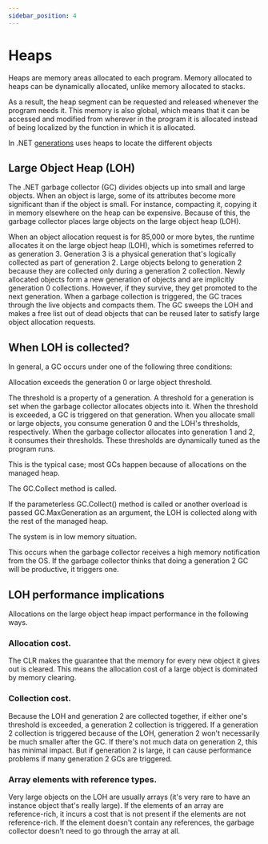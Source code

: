 ```yaml
---
sidebar_position: 4
---
```


# Heaps

Heaps are memory areas allocated to each program. Memory allocated to heaps can be dynamically allocated, unlike memory allocated to stacks.

As a result, the heap segment can be requested and released whenever the program needs it. This memory is also global, which means that it can be accessed and modified from wherever in the program it is allocated instead of being localized by the function in which it is allocated. 

In .NET [generations](/GC/Generations.md) uses heaps to locate the different objects

## Large Object Heap (LOH)

The .NET garbage collector (GC) divides objects up into small and large objects. When an object is large, some of its attributes become more significant than if the object is small. For instance, compacting it, copying it in memory elsewhere on the heap can be expensive. Because of this, the garbage collector places large objects on the large object heap (LOH).

When an object allocation request is for 85,000 or more bytes, the runtime allocates it on the large object heap (LOH), which is sometimes referred to as generation 3. Generation 3 is a physical generation that's logically collected as part of generation 2. Large objects belong to generation 2 because they are collected only during a generation 2 collection. Newly allocated objects form a new generation of objects and are implicitly generation 0 collections. However, if they survive, they get promoted to the next generation. When a garbage collection is triggered, the GC traces through the live objects and compacts them. The GC sweeps the LOH and makes a free list out of dead objects that can be reused later to satisfy large object allocation requests.

## When LOH is collected?
In general, a GC occurs under one of the following three conditions:

Allocation exceeds the generation 0 or large object threshold.

The threshold is a property of a generation. A threshold for a generation is set when the garbage collector allocates objects into it. When the threshold is exceeded, a GC is triggered on that generation. When you allocate small or large objects, you consume generation 0 and the LOH's thresholds, respectively. When the garbage collector allocates into generation 1 and 2, it consumes their thresholds. These thresholds are dynamically tuned as the program runs.

This is the typical case; most GCs happen because of allocations on the managed heap.

The GC.Collect method is called.

If the parameterless GC.Collect() method is called or another overload is passed GC.MaxGeneration as an argument, the LOH is collected along with the rest of the managed heap.

The system is in low memory situation.

This occurs when the garbage collector receives a high memory notification from the OS. If the garbage collector thinks that doing a generation 2 GC will be productive, it triggers one.

## LOH performance implications

Allocations on the large object heap impact performance in the following ways.

### Allocation cost.

The CLR makes the guarantee that the memory for every new object it gives out is cleared. This means the allocation cost of a large object is dominated by memory clearing.

### Collection cost.

Because the LOH and generation 2 are collected together, if either one's threshold is exceeded, a generation 2 collection is triggered. If a generation 2 collection is triggered because of the LOH, generation 2 won't necessarily be much smaller after the GC. If there's not much data on generation 2, this has minimal impact. But if generation 2 is large, it can cause performance problems if many generation 2 GCs are triggered.

### Array elements with reference types.

Very large objects on the LOH are usually arrays (it's very rare to have an instance object that's really large). If the elements of an array are reference-rich, it incurs a cost that is not present if the elements are not reference-rich. If the element doesn't contain any references, the garbage collector doesn't need to go through the array at all.